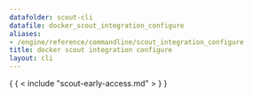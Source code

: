 ```yaml
---
datafolder: scout-cli
datafile: docker_scout_integration_configure
aliases:
- /engine/reference/commandline/scout_integration_configure
title: docker scout integration configure
layout: cli
---
```


<!--
This page is automatically generated from Docker's source code. If you want to
suggest a change to the text that appears here, open a ticket in the source
repository on GitHub:

https://github.com/docker/scout-cli
-->

{ { < include "scout-early-access.md" > } }
